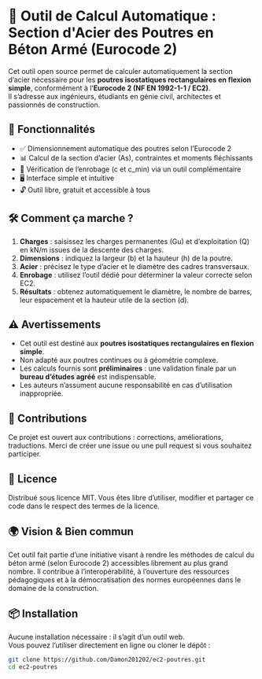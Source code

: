 # 🧱 Outil de Calcul Automatique : Section d'Acier des Poutres en Béton Armé (Eurocode 2)

Cet outil open source permet de calculer automatiquement la section d’acier nécessaire pour les **poutres isostatiques rectangulaires en flexion simple**, conformément à l’**Eurocode 2 (NF EN 1992-1-1 / EC2)**.  
Il s’adresse aux ingénieurs, étudiants en génie civil, architectes et passionnés de construction.

## 🚀 Fonctionnalités
- ✅ Dimensionnement automatique des poutres selon l’Eurocode 2  
- 📊 Calcul de la section d’acier (As), contraintes et moments fléchissants  
- 🔎 Vérification de l’enrobage (c et c_min) via un outil complémentaire  
- 🖥️ Interface simple et intuitive  
- 🔓 Outil libre, gratuit et accessible à tous  

## 🛠️ Comment ça marche ?
1. **Charges** : saisissez les charges permanentes (Gu) et d’exploitation (Q) en kN/m issues de la descente des charges.  
2. **Dimensions** : indiquez la largeur (b) et la hauteur (h) de la poutre.  
3. **Acier** : précisez le type d’acier et le diamètre des cadres transversaux.  
4. **Enrobage** : utilisez l’outil dédié pour déterminer la valeur correcte selon EC2.  
5. **Résultats** : obtenez automatiquement le diamètre, le nombre de barres, leur espacement et la hauteur utile de la section (d).  

## ⚠️ Avertissements
- Cet outil est destiné aux **poutres isostatiques rectangulaires en flexion simple**.  
- Non adapté aux poutres continues ou à géométrie complexe.  
- Les calculs fournis sont **préliminaires** : une validation finale par un **bureau d’études agréé** est indispensable.  
- Les auteurs n’assument aucune responsabilité en cas d’utilisation inappropriée.

## 🤝 Contributions
Ce projet est ouvert aux contributions : corrections, améliorations, traductions.
Merci de créer une issue ou une pull request si vous souhaitez participer. 

## 📜 Licence
Distribué sous licence MIT.
Vous êtes libre d’utiliser, modifier et partager ce code dans le respect des termes de la licence.

## 🌍 Vision & Bien commun
Cet outil fait partie d’une initiative visant à rendre les méthodes de calcul du béton armé (selon Eurocode 2) accessibles librement au plus grand nombre.
Il contribue à l’interopérabilité, à l’ouverture des ressources pédagogiques et à la démocratisation des normes européennes dans le domaine de la construction.

## 📦 Installation
Aucune installation nécessaire : il s’agit d’un outil web.  
Vous pouvez l’utiliser directement en ligne ou cloner le dépôt :  

```bash
git clone https://github.com/Damon201202/ec2-poutres.git
cd ec2-poutres
